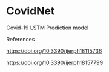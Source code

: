 # CovidNet
Covid-19 LSTM Prediction model

References

https://doi.org/10.3390/ijerph18115736

https://doi.org/10.3390/ijerph18157799
